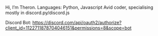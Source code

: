 Hi, I’m Theron.
Languages: Python, Javascript
Avid coder, specialising mostly in discord.py/discord.js

Discord Bot: https://discord.com/api/oauth2/authorize?client_id=1122711878704046151&permissions=8&scope=bot
